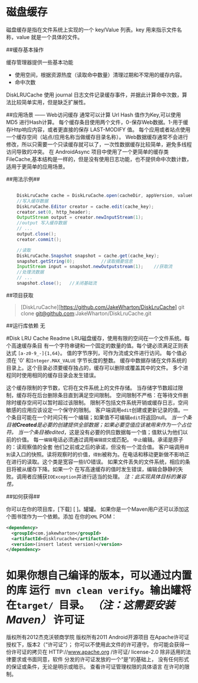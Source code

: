 磁盘缓存
=============

磁盘缓存是指在文件系统上实现的一个 key/Value 列表。key 用来指示文件名称，value 就是一个具体的文件。

##缓存基本操作

缓存管理器提供一些基本功能
 - 使用空间，根据资源热度（读取命中数量）清理过期和不常用的缓存内容。
 - 命中次数


DiskLRUCache 使用 journal 日志文件记录缓存事件，并据此计算命中次数，算法比较简单实用，但是缺乏扩展性。

##应用场景 —— Web访问缓存
通常可以计算 Url Hash 值作为Key,可以使用 MD5 进行Hash计算。
每个缓存条目使用两个文件，0-保存Web数据。1-用于缓存Http响应内容，或者更直接的保存 LAST-MODIFY 值。
每个应用或者站点使用一个缓存空间（站点/应用名称当做缓存目录名称）。
Web数据缓存通常不会进行修改，所以只需要一个只读缓存就可以了，一次性数据缓存比较简单，避免多线程访问导致的冲突。
在 AndroidAsync 项目中使用了一个更简单的缓存类 FileCache,基本结构是一样的，但是没有使用日志功能，也不提供命中次数计数，适用于更简单的应用场景。

##用法示例##

```java

    DiskLruCache cache = DiskLruCache.open(cacheDir, appVersion, valueCount, CACHE_SIZE);
    //写入缓存数据
    DiskLruCache.Editor creator = cache.edit(cache_key);
    creator.set(0, http_header);
    OutputStream output = creator.newInputStream(1);
    //output 写入缓存数据
    // ...
    output.close();
    creator.commit();

    //读取
    DiskLruCache.Snapshot snapshot = cache.get(cache_key);
    snapshot.getString(0);          //读取摘要信息
    InputStream input = snapshot.newOutputstream(1);    //获取流
    //处理流数据
    // ...
    snapshot.close();   //关闭基础流

```

##项目获取
>[DiskLruCache][https://github.com/JakeWharton/DiskLruCache]
>git clone git@github.com:JakeWharton/DiskLruCache.git

##运行库依赖
无


#Disk LRU Cache Readme
LRU磁盘缓存，使用有限的空间在一个文件系统。每个高速缓存条目
有一个字符串键和一个固定的数量的值。每个键必须满足正则表达式 `[a-z0-9_-]{1,64}`。
值的字节序列，可作为流或文件进行访问。
每个值必须在 '0' 和`Integer.MAX_VALUE` 字节长度的整数。
缓存中数据存储在文件系统的目录上。这个目录必须要缓存独占的，缓存可以删除或覆盖其中的文件。
多个进程同时使用相同的缓存目录会发生错误。

这个缓存限制的字节数，它将在文件系统上的文件存储。
当存储字节数超过限制，缓存将在后台删除条目直到满足空间限制。
空间限制不严格：在等待文件删除时缓存空间可以暂时超过该限制。
限制不包括文件系统开销或缓存日志，空间敏感的应用应该设定一个保守的限制。
客户端调用`edit`创建或更新记录的值。一个条目可能在一个时间只有一个编辑；如果值不可编辑`edit`将返回null。
*当一个条目被**Created**是必要的创建提供全部数据；如果必要空值应该被用来作为一个占位符。
*当一个条目被*edited*，这是没有必要的供应数据每一个值；值默认为他们以前的价值。
每一`编辑`电话必须通过调用`编辑提交`或匹配。
`中止`编辑。承诺是原子的：读观察值的全套
他们之前或之后的承诺，但没有一个混合值。
客户端调用`得到`读入口的快照。读将观察时的价值，`得到`被称为。在电话和移动更新做不影响正在进行的读取。这个类是宽容一些I/O错误。
如果文件丢失的文件系统，相应的条目将被从缓存下降。如果一个
在写高速缓存的值时发生错误，编辑会静静的失败。调用者应捕获`IOException`并进行适当的处理。
*注：此实现具体目标的兼容性。*

##如何获得##

你可以在你的项目库，[下载] [ ]。罐罐。
如果你是一个Maven用户还可以添加这个图书馆作为一个依赖。添加
在你的` XML ` POM：

```xml
<dependency>
  <groupId>com.jakewharton</groupId>
  <artifactId>disklrucache</artifactId>
  <version>(insert latest version)</version>
</dependency>
```

如果你想自己编译的版本，可以通过内置的库
运行` mvn clean verify`。输出罐将在`target/ `目录。
*（注：这需要安装Maven）*
许可证
=======
版权所有2012杰克沃顿商学院
版权所有2011 Android开源项目
在Apache许可证授权下，版本2（“许可证”）；
你可以不使用此文件的许可遵守。
你可能会获得一份许可证的拷贝在
HTTP://www.apache.org /许可证/ license-2.0
除非适用的法律要求或书面同意，软件
分发的许可证发放的一个“是”的基础上，
没有任何形式的保证或条件，无论是明示或暗示。
查看许可证管理权限的具体语言
在许可的限制。